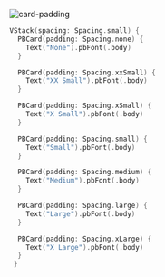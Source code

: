![card-padding](https://github.com/powerhome/playbook-swift/assets/54749071/4f6fa99b-0136-48de-acf6-1e41cf16a393)

```swift
VStack(spacing: Spacing.small) {
  PBCard(padding: Spacing.none) {
    Text("None").pbFont(.body)
  }

  PBCard(padding: Spacing.xxSmall) {
    Text("XX Small").pbFont(.body)
  }

  PBCard(padding: Spacing.xSmall) {
    Text("X Small").pbFont(.body)
  }

  PBCard(padding: Spacing.small) {
    Text("Small").pbFont(.body)
  }

  PBCard(padding: Spacing.medium) {
    Text("Medium").pbFont(.body)
  }

  PBCard(padding: Spacing.large) {
    Text("Large").pbFont(.body)
  }

  PBCard(padding: Spacing.xLarge) {
    Text("X Large").pbFont(.body)
  }
 }
```
